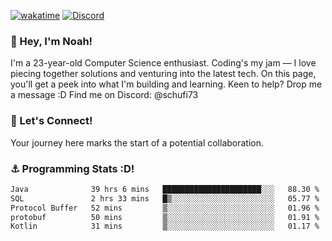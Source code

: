 [![wakatime](https://wakatime.com/badge/user/018b5c7c-fde2-4105-aa96-f5c758abb0a2.svg)](https://wakatime.com/@018b5c7c-fde2-4105-aa96-f5c758abb0a2)
[![Discord](https://img.shields.io/badge/Discord-5865F2?style=flat&logo=discord&logoColor=white)](https://discord.gg/eAW8AGXaGu)



### 👋 Hey, I'm Noah!
I'm a 23-year-old Computer Science enthusiast. Coding's my jam — I love piecing together solutions and venturing into the latest tech. On this page, you'll get a peek into what I'm building and learning. Keen to help? Drop me a message :D 
Find me on Discord: @schufi73

### 🤝 Let's Connect!
Your journey here marks the start of a potential collaboration.

### ⚓ Programming Stats :D!
<!--START_SECTION:waka-->

```txt
Java              39 hrs 6 mins   ██████████████████████░░░   88.30 %
SQL               2 hrs 33 mins   █▒░░░░░░░░░░░░░░░░░░░░░░░   05.77 %
Protocol Buffer   52 mins         ▒░░░░░░░░░░░░░░░░░░░░░░░░   01.96 %
protobuf          50 mins         ▒░░░░░░░░░░░░░░░░░░░░░░░░   01.91 %
Kotlin            31 mins         ▒░░░░░░░░░░░░░░░░░░░░░░░░   01.17 %
```

<!--END_SECTION:waka-->

